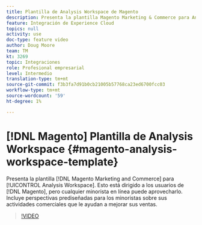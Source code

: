 ```yaml
---
title: Plantilla de Analysis Workspace de Magento
description: Presenta la plantilla Magento Marketing & Commerce para Analysis Workspace.
feature: Integración de Experience Cloud
topics: null
activity: use
doc-type: feature video
author: Doug Moore
team: TM
kt: 3269
topic: Integraciones
role: Profesional empresarial
level: Intermedio
translation-type: tm+mt
source-git-commit: f3b3fa7d91b0cb21005b57768ca23ed6700fcc03
workflow-type: tm+mt
source-wordcount: '59'
ht-degree: 1%

---
```



# [!DNL Magento] Plantilla de Analysis Workspace  {#magento-analysis-workspace-template}

Presenta la plantilla [!DNL Magento Marketing and Commerce] para [!UICONTROL Analysis Workspace]. Esto está dirigido a los usuarios de [!DNL Magento], pero cualquier minorista en línea puede aprovecharlo. Incluye perspectivas prediseñadas para los minoristas sobre sus actividades comerciales que le ayudan a mejorar sus ventas.

>[!VIDEO](https://video.tv.adobe.com/v/28164/?quality=12)
